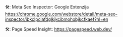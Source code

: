 🛠: Meta Seo Inspector: Google Extenzija https://chrome.google.com/webstore/detail/meta-seo-inspector/ibkclpciafdglkjkcibmohobjkcfkaef?hl=en

🛠: Page Speed Insight: https://pagespeed.web.dev/
